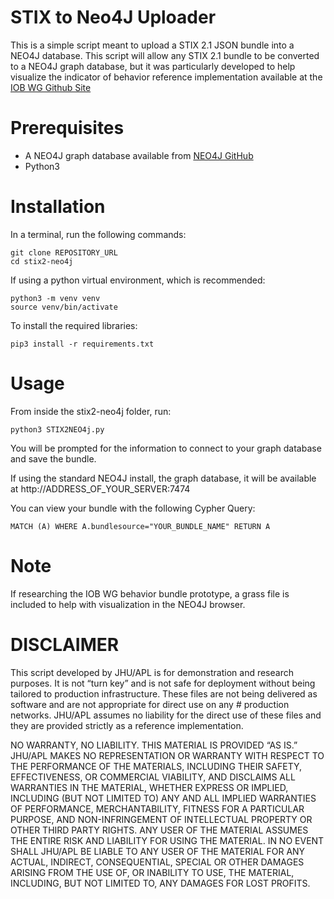 # STIX to Neo4J Uploader
This is a simple script meant to upload a STIX 2.1 JSON bundle into a NEO4J database. This script will allow any STIX 2.1 bundle to be converted to a NEO4J graph database, but it was particularly developed to help visualize the indicator of behavior reference implementation available at the [IOB WG Github Site](https://github.com/opencybersecurityalliance/documentation/tree/master/iob-wg/apl_reference_implementation_bundle/revision_1)

# Prerequisites
- A NEO4J graph database available from [NEO4J GitHub](https://github.com/neo4j)
- Python3

# Installation
In a terminal, run the following commands:
```
git clone REPOSITORY_URL
cd stix2-neo4j  
```
If using a python virtual environment, which is recommended:
```
python3 -m venv venv
source venv/bin/activate
```
To install the required libraries:
```
pip3 install -r requirements.txt
```

# Usage
From inside the stix2-neo4j folder, run:
```
python3 STIX2NEO4j.py
```

You will be prompted for the information to connect to your graph database and save the bundle.

If using the standard NEO4J install, the graph database, it will be available at http://ADDRESS_OF_YOUR_SERVER:7474

You can view your bundle with the following Cypher Query:
```
MATCH (A) WHERE A.bundlesource="YOUR_BUNDLE_NAME" RETURN A
```
# Note
If researching the IOB WG behavior bundle prototype, a grass file is included to help with visualization in the NEO4J browser.

# DISCLAIMER
This script developed by JHU/APL is for demonstration and research purposes. It is not “turn key” and is not safe for deployment without being tailored to production infrastructure. These files are not being delivered as software and are not appropriate for direct use on any # production networks. JHU/APL assumes no liability for the direct use of these files and they are provided strictly as a reference implementation.

NO WARRANTY, NO LIABILITY. THIS MATERIAL IS PROVIDED “AS IS.” JHU/APL MAKES NO REPRESENTATION OR WARRANTY WITH RESPECT TO THE PERFORMANCE OF THE MATERIALS, INCLUDING THEIR SAFETY, EFFECTIVENESS, OR COMMERCIAL VIABILITY, AND DISCLAIMS ALL WARRANTIES IN THE MATERIAL, WHETHER EXPRESS OR IMPLIED, INCLUDING (BUT NOT LIMITED TO) ANY AND ALL IMPLIED WARRANTIES OF PERFORMANCE, MERCHANTABILITY, FITNESS FOR A PARTICULAR PURPOSE, AND NON-INFRINGEMENT OF INTELLECTUAL PROPERTY OR OTHER THIRD PARTY RIGHTS. ANY USER OF THE MATERIAL ASSUMES THE ENTIRE RISK AND LIABILITY FOR USING THE MATERIAL. IN NO EVENT SHALL JHU/APL BE LIABLE TO ANY USER OF THE MATERIAL FOR ANY ACTUAL, INDIRECT, CONSEQUENTIAL, SPECIAL OR OTHER DAMAGES ARISING FROM THE USE OF, OR INABILITY TO USE, THE MATERIAL, INCLUDING, BUT NOT LIMITED TO, ANY DAMAGES FOR LOST PROFITS.
